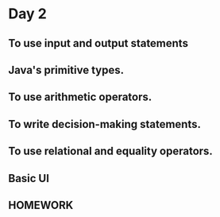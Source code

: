 # Day 2

## To use input and output statements
## Java's primitive types.
## To use arithmetic operators.
## To write decision-making statements.
## To use relational and equality operators.
## Basic UI
## HOMEWORK

